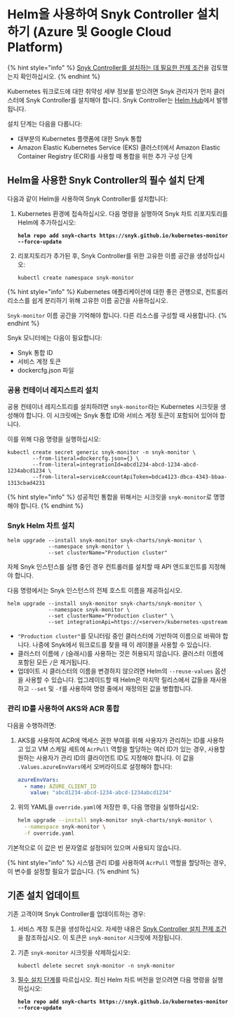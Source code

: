 # Helm을 사용하여 Snyk Controller 설치하기 (Azure 및 Google Cloud Platform)

{% hint style="info" %}
[Snyk Controller를 설치하는 데 필요한 전제 조건](./#prerequisites-for-installing-the-snyk-controller)을 검토했는지 확인하십시오.
{% endhint %}

Kubernetes 워크로드에 대한 취약성 세부 정보를 받으려면 Snyk 관리자가 먼저 클러스터에 Snyk Controller를 설치해야 합니다. Snyk Controller는 [Helm Hub](https://hub.helm.sh/charts/snyk/snyk-monitor)에서 발행됩니다.

설치 단계는 다음을 다룹니다:

* 대부분의 Kubernetes 플랫폼에 대한 Snyk 통합
* Amazon Elastic Kubernetes Service (EKS) 클러스터에서 Amazon Elastic Container Registry (ECR)를 사용할 때 통합을 위한 추가 구성 단계

## Helm을 사용한 Snyk Controller의 필수 설치 단계

다음과 같이 Helm을 사용하여 Snyk Controller를 설치합니다:

1. Kubernetes 환경에 접속하십시오. 다음 명령을 실행하여 Snyk 차트 리포지토리를 Helm에 추가하십시오:

   <pre><code><strong>helm repo add snyk-charts https://snyk.github.io/kubernetes-monitor --force-update
   </strong></code></pre>

2. 리포지토리가 추가된 후, Snyk Controller를 위한 고유한 이름 공간을 생성하십시오:

   ```
   kubectl create namespace snyk-monitor
   ```

{% hint style="info" %}
Kubernetes 애플리케이션에 대한 좋은 관행으로, 컨트롤러 리소스를 쉽게 분리하기 위해 고유한 이름 공간을 사용하십시오.&#x20;

`Snyk-monitor` 이름 공간을 기억해야 합니다. 다른 리소스를 구성할 때 사용합니다.
{% endhint %}

Snyk 모니터에는 다음이 필요합니다:

* Snyk 통합 ID
* 서비스 계정 토큰
* dockercfg.json 파일

### 공용 컨테이너 레지스트리 설치

공용 컨테이너 레지스트리를 설치하려면 `snyk-monitor`라는 Kubernetes 시크릿을 생성해야 합니다. 이 시크릿에는 Snyk 통합 ID와 서비스 계정 토큰이 포함되어 있어야 합니다.

이를 위해 다음 명령을 실행하십시오:

```
kubectl create secret generic snyk-monitor -n snyk-monitor \
        --from-literal=dockercfg.json={} \
        --from-literal=integrationId=abcd1234-abcd-1234-abcd-1234abcd1234 \
        --from-literal=serviceAccountApiToken=bdca4123-dbca-4343-bbaa-1313cbad4231
```

{% hint style="info" %}
성공적인 통합을 위해서는 시크릿을 `snyk-monitor`로 명명해야 합니다.
{% endhint %}

### Snyk Helm 차트 설치

```
helm upgrade --install snyk-monitor snyk-charts/snyk-monitor \
             --namespace snyk-monitor \
             --set clusterName="Production cluster"
```

자체 Snyk 인스턴스를 실행 중인 경우 컨트롤러를 설치할 때 API 엔드포인트를 지정해야 합니다.

다음 명령에서는 Snyk 인스턴스의 전체 호스트 이름을 제공하십시오.

```
helm upgrade --install snyk-monitor snyk-charts/snyk-monitor \
             --namespace snyk-monitor \
             --set clusterName="Production cluster" \
             --set integrationApi=https://<server>/kubernetes-upstream
```

* `"Production cluster"`를 모니터링 중인 클러스터에 기반하여 이름으로 바꿔야 합니다. 나중에 Snyk에서 워크로드를 찾을 때 이 레이블을 사용할 수 있습니다.
* 클러스터 이름에 `/` (슬래시)를 사용하는 것은 허용되지 않습니다. 클러스터 이름에 포함된 모든 `/`은 제거됩니다.
* 업데이트 시 클러스터의 이름을 변경하지 않으려면 Helm의 `--reuse-values` 옵션을 사용할 수 있습니다. 업그레이드할 때 Helm은 마지막 릴리스에서 값들을 재사용하고 `--set` 및 `-f`를 사용하여 명령 줄에서 재정의된 값을 병합합니다.

### 관리 ID를 사용하여 AKS와 ACR 통합

다음을 수행하려면:

1. AKS를 사용하여 ACR에 액세스 권한 부여를 위해 사용자가 관리하는 ID를 사용하고 있고 VM 스케일 세트에 `AcrPull` 역할을 할당하는 여러 ID가 있는 경우, 사용할 원하는 사용자가 관리 ID의 클라이언트 ID도 지정해야 합니다. 이 값을 `.Values.azureEnvVars`에서 오버라이드로 설정해야 합니다:

   ```yaml
   azureEnvVars:
     - name: AZURE_CLIENT_ID
       value: "abcd1234-abcd-1234-abcd-1234abcd1234"
   ```

2. 위의 YAML을 `override.yaml`에 저장한 후, 다음 명령을 실행하십시오:

   ```bash
   helm upgrade --install snyk-monitor snyk-charts/snyk-monitor \
     --namespace snyk-monitor \
     -f override.yaml
   ```

기본적으로 이 값은 빈 문자열로 설정되어 있으며 사용되지 않습니다.

{% hint style="info" %}
시스템 관리 ID를 사용하여 `AcrPull` 역할을 할당하는 경우, 이 변수를 설정할 필요가 없습니다.
{% endhint %}

## 기존 설치 업데이트

기존 고객이며 Snyk Controller를 업데이트하는 경우:

1. 서비스 계정 토큰을 생성하십시오. 자세한 내용은 [Snyk Controller 설치 전제 조건](./#prerequisites-for-installing-the-snyk-controller)을 참조하십시오. 이 토큰은 `snyk-monitor` 시크릿에 저장됩니다.
2. 기존 `snyk-monitor` 시크릿을 삭제하십시오:

   ```shell
   kubectl delete secret snyk-monitor -n snyk-monitor
   ```

3. [필수 설치 단계](install-the-snyk-controller-with-helm-azure-and-google-cloud-platform.md#mandatory-installation-steps-for-the-snyk-controller-with-helm)를 따르십시오. 최신 Helm 차트 버전을 얻으려면 다음 명령을 실행하십시오:

   <pre><code><strong>helm repo add snyk-charts https://snyk.github.io/kubernetes-monitor --force-update
   </strong></code></pre>